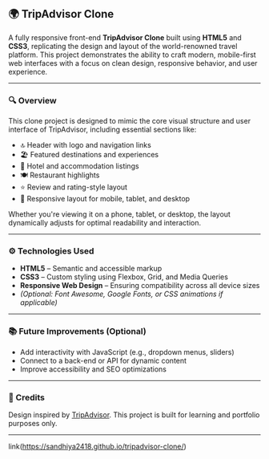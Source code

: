 ## 🌍 TripAdvisor Clone

A fully responsive front-end **TripAdvisor Clone** built using **HTML5** and **CSS3**, replicating the design and layout of the world-renowned travel platform. This project demonstrates the ability to craft modern, mobile-first web interfaces with a focus on clean design, responsive behavior, and user experience.

---

### 🔍 Overview

This clone project is designed to mimic the core visual structure and user interface of TripAdvisor, including essential sections like:

- 🔝 Header with logo and navigation links  
- 🏖️ Featured destinations and experiences  
- 🏨 Hotel and accommodation listings  
- 🍽️ Restaurant highlights  
- ⭐ Review and rating-style layout  
- 📱 Responsive layout for mobile, tablet, and desktop  

Whether you're viewing it on a phone, tablet, or desktop, the layout dynamically adjusts for optimal readability and interaction.

---

### ⚙️ Technologies Used

- **HTML5** – Semantic and accessible markup  
- **CSS3** – Custom styling using Flexbox, Grid, and Media Queries  
- **Responsive Web Design** – Ensuring compatibility across all device sizes  
- *(Optional: Font Awesome, Google Fonts, or CSS animations if applicable)*

---

### 📚 Future Improvements (Optional)

- Add interactivity with JavaScript (e.g., dropdown menus, sliders)  
- Connect to a back-end or API for dynamic content  
- Improve accessibility and SEO optimizations  

---

### 🙌 Credits

Design inspired by [TripAdvisor](). This project is built for learning and portfolio purposes only.

---
link(https://sandhiya2418.github.io/tripadvisor-clone/)

